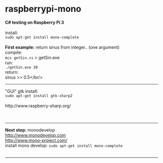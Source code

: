 # raspberrypi-mono

<b>C# testing on Raspberry Pi 3</b><br/>
<br/>
install:<br/>
<code>sudo apt-get install mono-complete</code><br/>
<br/>
<b>First example:</b> return sinus from integer.. (one argument)<br/>
compile:<br/>
<code>mcs getSin.cs</code> > getSin.exe<br/>
run:<br/>
<code>./getSin.exe 30</code><br/>
return:<br/>
sinus >> 0.5</br/>
<hr />
"GUI" gtk install:<br/>
<code>sudo apt-get install gtk-sharp2</code><br/><br/>
http://www.raspberry-sharp.org/<br/><br/>
<br />
<hr />
<b>Next step:</b> monodevelop<br/>
<span itemprop="url"><a href="http://www.monodevelop.com" rel="nofollow">http://www.monodevelop.com</a></span><br/>
<span itemprop="url"><a href="http://www.mono-project.com/" rel="nofollow">http://www.mono-project.com/</a></span>
<br />
install mono develop: <code>sudo apt-get install mono-complete</code><br/>
<br /><hr />

